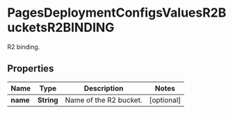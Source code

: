 

# PagesDeploymentConfigsValuesR2BucketsR2BINDING

R2 binding.

## Properties

| Name | Type | Description | Notes |
|------------ | ------------- | ------------- | -------------|
|**name** | **String** | Name of the R2 bucket. |  [optional] |



